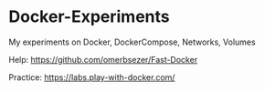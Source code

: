 # Docker-Experiments
My experiments on Docker, DockerCompose, Networks, Volumes



Help:
https://github.com/omerbsezer/Fast-Docker


Practice:
https://labs.play-with-docker.com/
